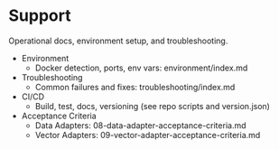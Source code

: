 # Support

Operational docs, environment setup, and troubleshooting.

- Environment
  - Docker detection, ports, env vars: environment/index.md
- Troubleshooting
  - Common failures and fixes: troubleshooting/index.md
- CI/CD
  - Build, test, docs, versioning (see repo scripts and version.json)
- Acceptance Criteria
  - Data Adapters: 08-data-adapter-acceptance-criteria.md
  - Vector Adapters: 09-vector-adapter-acceptance-criteria.md
